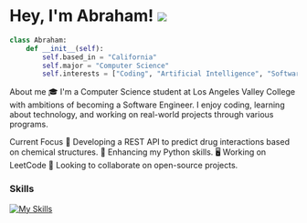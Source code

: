 
Hey, I'm Abraham! ![](https://user-images.githubusercontent.com/18350557/176309783-0785949b-9127-417c-8b55-ab5a4333674e.gif)
============================================================================================================================
```python
class Abraham:
    def __init__(self):
        self.based_in = "California"
        self.major = "Computer Science"
        self.interests = ["Coding", "Artificial Intelligence", "Software Development"]

```
About me
🎓 I'm a Computer Science student at Los Angeles Valley College with ambitions of becoming a Software Engineer.
 I enjoy coding, learning about technology, and working on real-world projects through various programs.

 Current Focus
🔭 Developing a REST API to predict drug interactions based on chemical structures.
🌱 Enhancing my Python skills.
🖥️ Working on LeetCode 
👯 Looking to collaborate on open-source projects.

### Skills 

[![My Skills](https://skillicons.dev/icons?i=py,cpp,html,django)](https://skillicons.dev)
 
